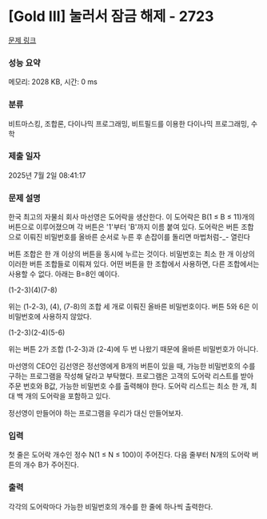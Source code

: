 # [Gold III] 눌러서 잠금 해제 - 2723 

[문제 링크](https://www.acmicpc.net/problem/2723) 

### 성능 요약

메모리: 2028 KB, 시간: 0 ms

### 분류

비트마스킹, 조합론, 다이나믹 프로그래밍, 비트필드를 이용한 다이나믹 프로그래밍, 수학

### 제출 일자

2025년 7월 2일 08:41:17

### 문제 설명

<p>
	한국 최고의 자물쇠 회사 마선영은 도어락을 생산한다. 이 도어락은 B(1 ≤ B ≤ 11)개의 버튼으로 이루어졌으며 각 버튼은 '1'부터 'B'까지 이름 붙여 있다. 도어락은 버튼 조합으로 이뤄진 비밀번호를 올바른 순서로 누른 후 손잡이를 돌리면 마법처럼-_- 열린다</p>

<p>
	버튼 조합은 한 개 이상의 버튼을 동시에 누르는 것이다. 비밀번호는 최소 한 개 이상의 이러한 버튼 조합들로 이뤄져 있다. 어떤 버튼을 한 조합에서 사용하면, 다른 조합에서는 사용할 수 없다. 아래는 B=8인 예이다.</p>

<p>
	(1-2-3)(4)(7-8)</p>

<p>
	위는 (1-2-3), (4), (7-8)의 조합 세 개로 이뤄진 올바른 비밀번호이다. 버튼 5와 6은 이 비밀번호에 사용하지 않았다.</p>

<p>
	(1-2-3)(2-4)(5-6)</p>

<p>
	위는 버튼 2가 조합 (1-2-3)과 (2-4)에 두 번 나왔기 때문에 올바른 비밀번호가 아니다.</p>

<p>
	마선영의 CEO인 김선영은 정선영에게 B개의 버튼이 있을 때, 가능한 비밀번호의 수를 구하는 프로그램을 작성해 달라고 부탁했다. 프로그램은 고객의 도어락 리스트를 받아 주문 번호와 B값, 가능한 비밀번호 수를 출력해야 한다. 도어락 리스트는 최소 한 개, 최대 백 개의 도어락을 포함하고 있다.</p>

<p>
	정선영이 만들어야 하는 프로그램을 우리가 대신 만들어보자.</p>

### 입력 

 <p>
	첫 줄은 도어락 개수인 정수 N(1 ≤ N ≤ 100)이 주어진다. 다음 줄부터 N개의 도어락 버튼의 개수 B가 주어진다.</p>

### 출력 

 <p>
	각각의 도어락마다 가능한 비밀번호의 개수를 한 줄에 하나씩 출력한다.</p>

